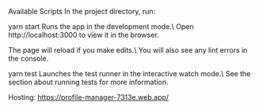 Available Scripts
In the project directory, run:

yarn start
Runs the app in the development mode.\ Open http://localhost:3000 to view it in the browser.

The page will reload if you make edits.\ You will also see any lint errors in the console.

yarn test
Launches the test runner in the interactive watch mode.\ See the section about running tests for more information.

Hosting: https://profile-manager-7313e.web.app/

